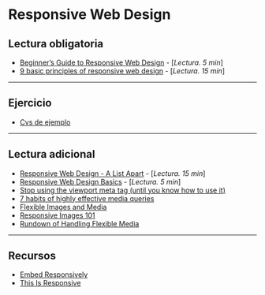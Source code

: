 # Responsive Web Design

## Lectura obligatoria

- [Beginner’s Guide to Responsive Web Design](http://blog.teamtreehouse.com/beginners-guide-to-responsive-web-design) - [_Lectura. 5 min_]
- [9 basic principles of responsive web design](http://blog.froont.com/9-basic-principles-of-responsive-web-design/) - [_Lectura. 15 min_]

---

## Ejercicio

- [Cvs de ejemplo](../../downloads/rwd.zip)

---

## Lectura adicional
- [Responsive Web Design - A List Apart](http://alistapart.com/article/responsive-web-design/) - [_Lectura. 15 min_]
- [Responsive Web Design Basics](https://developers.google.com/web/fundamentals/design-and-ux/responsive/) - [_Lectura. 5 min_]
- [Stop using the viewport meta tag (until you know how to use it)](http://blog.javierusobiaga.com/stop-using-the-viewport-tag-until-you-know-ho)
- [7 habits of highly effective media queries](http://bradfrost.com/blog/post/7-habits-of-highly-effective-media-queries/)
- [Flexible Images and Media](https://responsivedesign.is/guidelines/flexible-images-and-media/)
- [Responsive Images 101](https://cloudfour.com/thinks/responsive-images-101-definitions/)
- [Rundown of Handling Flexible Media](https://css-tricks.com/rundown-of-handling-flexible-media/)

---

## Recursos

- [Embed Responsively](http://embedresponsively.com/)
- [This Is Responsive](https://bradfrost.github.io/this-is-responsive/)